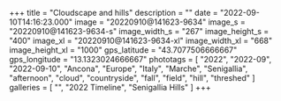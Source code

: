 +++
title = "Cloudscape and hills"
description = ""
date = "2022-09-10T14:16:23.000"
image = "20220910@141623-9634"
image_s = "20220910@141623-9634-s"
image_width_s = "267"
image_height_s = "400"
image_xl = "20220910@141623-9634-xl"
image_width_xl = "668"
image_height_xl = "1000"
gps_latitude = "43.7077506666667"
gps_longitude = "13.1323024666667"
phototags = [ "2022", "2022-09", "2022-09-10", "Ancona", "Europe", "Italy", "Marche", "Senigallia", "afternoon", "cloud", "countryside", "fall", "field", "hill", "threshed" ]
galleries = [ "", "2022 Timeline", "Senigallia Hills" ]
+++
